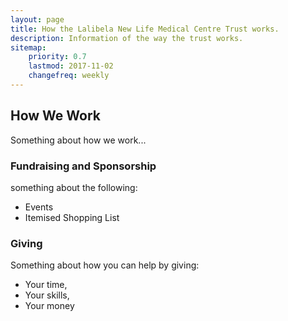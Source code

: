 ```yaml
---
layout: page
title: How the Lalibela New Life Medical Centre Trust works.
description: Information of the way the trust works.
sitemap:
    priority: 0.7
    lastmod: 2017-11-02
    changefreq: weekly
---
```

## How We Work

Something about how we work...

### Fundraising and Sponsorship

something about the following:

- Events
- Itemised Shopping List

### Giving

Something about how you can help by giving:

- Your time,
- Your skills,
- Your money
